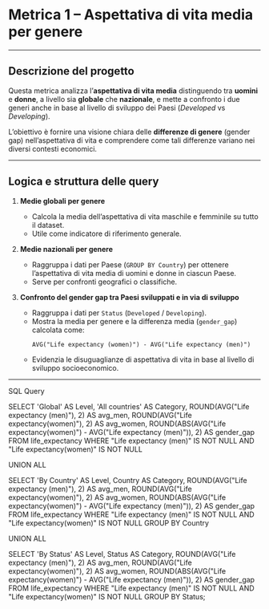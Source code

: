 # Metrica 1 – Aspettativa di vita media per genere

---

## Descrizione del progetto
Questa metrica analizza l’**aspettativa di vita media** distinguendo tra 
**uomini** e **donne**, a livello sia **globale** che **nazionale**, e 
mette a confronto i due generi anche in base al livello di sviluppo dei 
Paesi (*Developed* vs *Developing*).  

L’obiettivo è fornire una visione chiara delle **differenze di genere** 
(gender gap) nell’aspettativa di vita e comprendere come tali differenze 
variano nei diversi contesti economici.

---

## Logica e struttura delle query

1. **Medie globali per genere**  
   - Calcola la media dell’aspettativa di vita maschile e femminile su 
tutto il dataset.  
   - Utile come indicatore di riferimento generale.  

2. **Medie nazionali per genere**  
   - Raggruppa i dati per Paese (`GROUP BY Country`) per ottenere 
l’aspettativa di vita media di uomini e donne in ciascun Paese.  
   - Serve per confronti geografici o classifiche.

3. **Confronto del gender gap tra Paesi sviluppati e in via di sviluppo**  
   - Raggruppa i dati per `Status` (`Developed` / `Developing`).  
   - Mostra la media per genere e la differenza media (`gender_gap`) 
calcolata come:
     ```
     AVG("Life expectancy (women)") - AVG("Life expectancy (men)")
     ```
   - Evidenzia le disuguaglianze di aspettativa di vita in base al livello 
di sviluppo socioeconomico.

---

SQL Query

SELECT
  'Global' AS Level,
  'All countries' AS Category,
  ROUND(AVG("Life expectancy (men)"), 2)   AS avg_men,
  ROUND(AVG("Life expectancy(women)"), 2)  AS avg_women,
  ROUND(ABS(AVG("Life expectancy(women)") - AVG("Life expectancy (men)")), 2) AS gender_gap
FROM life_expectancy
WHERE "Life expectancy (men)" IS NOT NULL
  AND "Life expectancy(women)" IS NOT NULL

UNION ALL

SELECT
  'By Country' AS Level,
  Country      AS Category,
  ROUND(AVG("Life expectancy (men)"), 2)   AS avg_men,
  ROUND(AVG("Life expectancy(women)"), 2)  AS avg_women,
  ROUND(ABS(AVG("Life expectancy(women)") - AVG("Life expectancy (men)")), 2) AS gender_gap
FROM life_expectancy
WHERE "Life expectancy (men)" IS NOT NULL
  AND "Life expectancy(women)" IS NOT NULL
GROUP BY Country

UNION ALL

SELECT
  'By Status' AS Level,
  Status      AS Category,
  ROUND(AVG("Life expectancy (men)"), 2)   AS avg_men,
  ROUND(AVG("Life expectancy(women)"), 2)  AS avg_women,
  ROUND(ABS(AVG("Life expectancy(women)") - AVG("Life expectancy (men)")), 2) AS gender_gap
FROM life_expectancy
WHERE "Life expectancy (men)" IS NOT NULL
  AND "Life expectancy(women)" IS NOT NULL
GROUP BY Status;